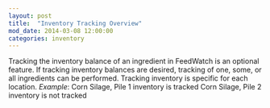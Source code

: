 ```yaml
---
layout: post
title:  "Inventory Tracking Overview"
mod_date: 2014-03-08 12:00:00
categories: inventory
---
```


Tracking the inventory balance of an ingredient in FeedWatch is an optional feature. If tracking inventory balances are desired, tracking of one, some, or all ingredients can be performed. Tracking inventory is specific for each location.  *Example*:  Corn Silage, Pile 1 inventory is tracked Corn Silage, Pile 2 inventory is not tracked
